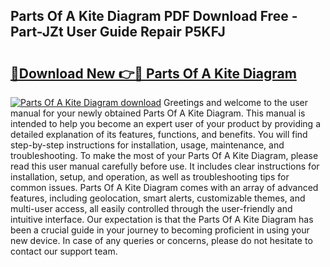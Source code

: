 ## Parts Of A Kite Diagram PDF Download Free - Part-JZt User Guide Repair P5KFJ

# <h2><a href="http://dfok84b.blite.top/?on=Parts+Of+A+Kite+Diagram">🔗Download New 👉🔴 Parts Of A Kite Diagram</a></h2>

[![Parts Of A Kite Diagram download](https://i.imgur.com/lujVjoI.png)](http://dfok84b.blite.top/?on=Parts+Of+A+Kite+Diagram)
Greetings and welcome to the user manual for your newly obtained Parts Of A Kite Diagram. This manual is intended to help you become an expert user of your product by providing a detailed explanation of its features, functions, and benefits. You will find step-by-step instructions for installation, usage, maintenance, and troubleshooting. To make the most of your Parts Of A Kite Diagram, please read this user manual carefully before use. It includes clear instructions for installation, setup, and operation, as well as troubleshooting tips for common issues. Parts Of A Kite Diagram comes with an array of advanced features, including geolocation, smart alerts, customizable themes, and multi-user access, all easily controlled through the user-friendly and intuitive interface. Our expectation is that the Parts Of A Kite Diagram has been a crucial guide in your journey to becoming proficient in using your new device. In case of any queries or concerns, please do not hesitate to contact our support team.

